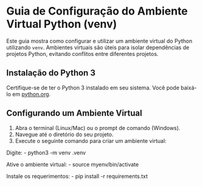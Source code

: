 # Guia de Configuração do Ambiente Virtual Python (venv)

Este guia mostra como configurar e utilizar um ambiente virtual do Python utilizando `venv`. Ambientes virtuais são úteis para isolar dependências de projetos Python, evitando conflitos entre diferentes projetos.

## Instalação do Python 3

Certifique-se de ter o Python 3 instalado em seu sistema. Você pode baixá-lo em [python.org](https://www.python.org/downloads/).

## Configurando um Ambiente Virtual

1. Abra o terminal (Linux/Mac) ou o prompt de comando (Windows).
2. Navegue até o diretório do seu projeto.
3. Execute o seguinte comando para criar um ambiente virtual:

Digite: 
    - python3 -m venv .venv

Ative o ambiente virtual: 
    - source myenv/bin/activate

Instale os requerimentos:
    - pip install -r requirements.txt
